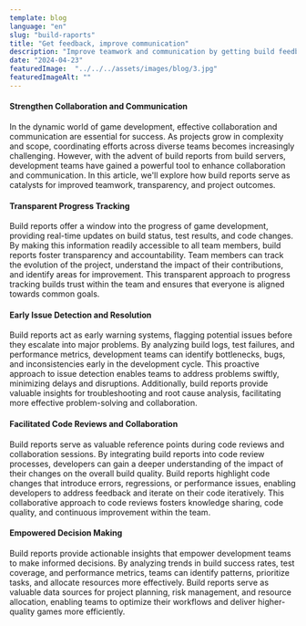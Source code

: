 ```yaml
---
template: blog
language: "en"
slug: "build-raports"
title: "Get feedback, improve communication"
description: "Improve teamwork and communication by getting build feedback and error alerts."
date: "2024-04-23"
featuredImage:  "../../../assets/images/blog/3.jpg"
featuredImageAlt: ""
---
```


#### Strengthen Collaboration and Communication

In the dynamic world of game development, effective collaboration and communication are essential for success. As projects grow in complexity and scope, coordinating efforts across diverse teams becomes increasingly challenging. However, with the advent of build reports from build servers, development teams have gained a powerful tool to enhance collaboration and communication. In this article, we'll explore how build reports serve as catalysts for improved teamwork, transparency, and project outcomes.

#### Transparent Progress Tracking

Build reports offer a window into the progress of game development, providing real-time updates on build status, test results, and code changes. By making this information readily accessible to all team members, build reports foster transparency and accountability. Team members can track the evolution of the project, understand the impact of their contributions, and identify areas for improvement. This transparent approach to progress tracking builds trust within the team and ensures that everyone is aligned towards common goals.

#### Early Issue Detection and Resolution

Build reports act as early warning systems, flagging potential issues before they escalate into major problems. By analyzing build logs, test failures, and performance metrics, development teams can identify bottlenecks, bugs, and inconsistencies early in the development cycle. This proactive approach to issue detection enables teams to address problems swiftly, minimizing delays and disruptions. Additionally, build reports provide valuable insights for troubleshooting and root cause analysis, facilitating more effective problem-solving and collaboration.

#### Facilitated Code Reviews and Collaboration

Build reports serve as valuable reference points during code reviews and collaboration sessions. By integrating build reports into code review processes, developers can gain a deeper understanding of the impact of their changes on the overall build quality. Build reports highlight code changes that introduce errors, regressions, or performance issues, enabling developers to address feedback and iterate on their code iteratively. This collaborative approach to code reviews fosters knowledge sharing, code quality, and continuous improvement within the team.

#### Empowered Decision Making

Build reports provide actionable insights that empower development teams to make informed decisions. By analyzing trends in build success rates, test coverage, and performance metrics, teams can identify patterns, prioritize tasks, and allocate resources more effectively. Build reports serve as valuable data sources for project planning, risk management, and resource allocation, enabling teams to optimize their workflows and deliver higher-quality games more efficiently.